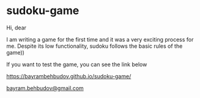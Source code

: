 # sudoku-game

Hi, dear

I am writing a game for the first time and it was a very exciting process for me.
Despite its low functionality, sudoku follows the basic rules of the game))

If you want to test the game, you can see the link below

https://bayrambehbudov.github.io/sudoku-game/

bayram.behbudov@gmail.com
